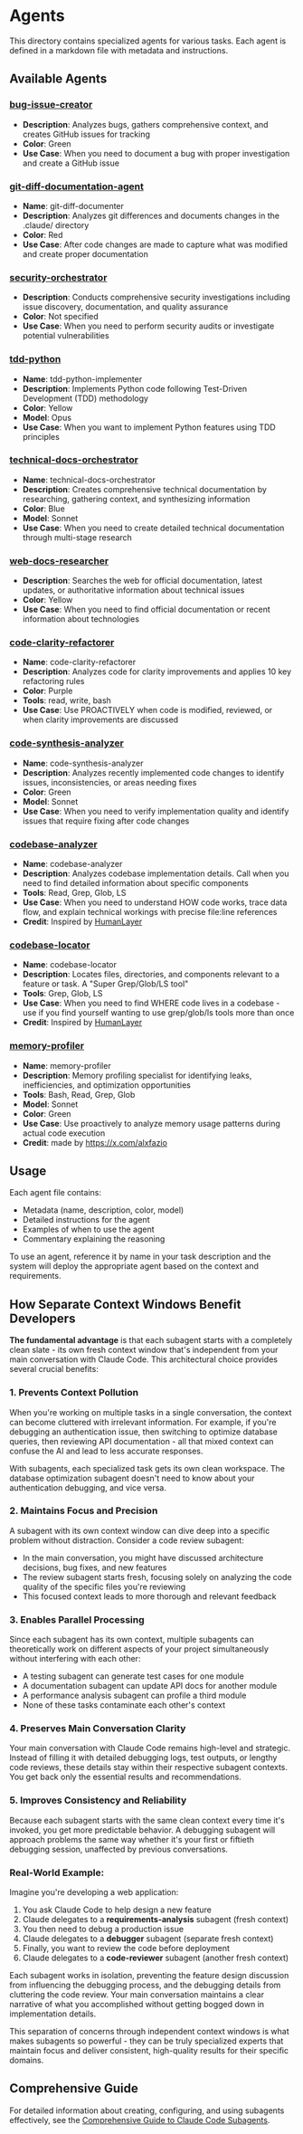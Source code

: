 # Agents

This directory contains specialized agents for various tasks. Each agent is defined in a markdown file with metadata and instructions.

## Available Agents

### [bug-issue-creator](bug-issue-creator.md)
- **Description**: Analyzes bugs, gathers comprehensive context, and creates GitHub issues for tracking
- **Color**: Green
- **Use Case**: When you need to document a bug with proper investigation and create a GitHub issue

### [git-diff-documentation-agent](git-diff-documentation-agent.md)
- **Name**: git-diff-documenter
- **Description**: Analyzes git differences and documents changes in the .claude/ directory
- **Color**: Red
- **Use Case**: After code changes are made to capture what was modified and create proper documentation

### [security-orchestrator](security-orchestrator.md)
- **Description**: Conducts comprehensive security investigations including issue discovery, documentation, and quality assurance
- **Color**: Not specified
- **Use Case**: When you need to perform security audits or investigate potential vulnerabilities

### [tdd-python](tdd-python.md)
- **Name**: tdd-python-implementer
- **Description**: Implements Python code following Test-Driven Development (TDD) methodology
- **Color**: Yellow
- **Model**: Opus
- **Use Case**: When you want to implement Python features using TDD principles

### [technical-docs-orchestrator](technical-docs-orchestrator.md)
- **Name**: technical-docs-orchestrator
- **Description**: Creates comprehensive technical documentation by researching, gathering context, and synthesizing information
- **Color**: Blue
- **Model**: Sonnet
- **Use Case**: When you need to create detailed technical documentation through multi-stage research

### [web-docs-researcher](web-docs-researcher.md)
- **Description**: Searches the web for official documentation, latest updates, or authoritative information about technical issues
- **Color**: Yellow
- **Use Case**: When you need to find official documentation or recent information about technologies

### [code-clarity-refactorer](code-clarity-refactorer.md)
- **Name**: code-clarity-refactorer
- **Description**: Analyzes code for clarity improvements and applies 10 key refactoring rules
- **Color**: Purple
- **Tools**: read, write, bash
- **Use Case**: Use PROACTIVELY when code is modified, reviewed, or when clarity improvements are discussed

### [code-synthesis-analyzer](code-synthesis-analyzer.md)
- **Name**: code-synthesis-analyzer
- **Description**: Analyzes recently implemented code changes to identify issues, inconsistencies, or areas needing fixes
- **Color**: Green
- **Model**: Sonnet
- **Use Case**: When you need to verify implementation quality and identify issues that require fixing after code changes

### [codebase-analyzer](codebase-analyzer.md)
- **Name**: codebase-analyzer
- **Description**: Analyzes codebase implementation details. Call when you need to find detailed information about specific components
- **Tools**: Read, Grep, Glob, LS
- **Use Case**: When you need to understand HOW code works, trace data flow, and explain technical workings with precise file:line references
- **Credit**: Inspired by [HumanLayer](https://github.com/humanlayer)

### [codebase-locator](codebase-locator.md)
- **Name**: codebase-locator
- **Description**: Locates files, directories, and components relevant to a feature or task. A "Super Grep/Glob/LS tool"
- **Tools**: Grep, Glob, LS
- **Use Case**: When you need to find WHERE code lives in a codebase - use if you find yourself wanting to use grep/glob/ls tools more than once
- **Credit**: Inspired by [HumanLayer](https://github.com/humanlayer)

### [memory-profiler](memory-profiler.md)
- **Name**: memory-profiler
- **Description**: Memory profiling specialist for identifying leaks, inefficiencies, and optimization opportunities
- **Tools**: Bash, Read, Grep, Glob
- **Model**: Sonnet
- **Color**: Green
- **Use Case**: Use proactively to analyze memory usage patterns during actual code execution
- **Credit**: made by https://x.com/alxfazio 

## Usage

Each agent file contains:
- Metadata (name, description, color, model)
- Detailed instructions for the agent
- Examples of when to use the agent
- Commentary explaining the reasoning

To use an agent, reference it by name in your task description and the system will deploy the appropriate agent based on the context and requirements.


## How Separate Context Windows Benefit Developers

**The fundamental advantage** is that each subagent starts with a completely clean slate - its own fresh context window that's independent from your main conversation with Claude Code. This architectural choice provides several crucial benefits:

### 1. **Prevents Context Pollution**
When you're working on multiple tasks in a single conversation, the context can become cluttered with irrelevant information. For example, if you're debugging an authentication issue, then switching to optimize database queries, then reviewing API documentation - all that mixed context can confuse the AI and lead to less accurate responses. 

With subagents, each specialized task gets its own clean workspace. The database optimization subagent doesn't need to know about your authentication debugging, and vice versa.

### 2. **Maintains Focus and Precision**
A subagent with its own context window can dive deep into a specific problem without distraction. Consider a code review subagent:
- In the main conversation, you might have discussed architecture decisions, bug fixes, and new features
- The review subagent starts fresh, focusing solely on analyzing the code quality of the specific files you're reviewing
- This focused context leads to more thorough and relevant feedback

### 3. **Enables Parallel Processing**
Since each subagent has its own context, multiple subagents can theoretically work on different aspects of your project simultaneously without interfering with each other:
- A testing subagent can generate test cases for one module
- A documentation subagent can update API docs for another module  
- A performance analysis subagent can profile a third module
- None of these tasks contaminate each other's context

### 4. **Preserves Main Conversation Clarity**
Your main conversation with Claude Code remains high-level and strategic. Instead of filling it with detailed debugging logs, test outputs, or lengthy code reviews, these details stay within their respective subagent contexts. You get back only the essential results and recommendations.

### 5. **Improves Consistency and Reliability**
Because each subagent starts with the same clean context every time it's invoked, you get more predictable behavior. A debugging subagent will approach problems the same way whether it's your first or fiftieth debugging session, unaffected by previous conversations.

### Real-World Example:
Imagine you're developing a web application:
1. You ask Claude Code to help design a new feature
2. Claude delegates to a **requirements-analysis** subagent (fresh context)
3. You then need to debug a production issue  
4. Claude delegates to a **debugger** subagent (separate fresh context)
5. Finally, you want to review the code before deployment
6. Claude delegates to a **code-reviewer** subagent (another fresh context)

Each subagent works in isolation, preventing the feature design discussion from influencing the debugging process, and the debugging details from cluttering the code review. Your main conversation maintains a clear narrative of what you accomplished without getting bogged down in implementation details.

This separation of concerns through independent context windows is what makes subagents so powerful - they can be truly specialized experts that maintain focus and deliver consistent, high-quality results for their specific domains.

## Comprehensive Guide

For detailed information about creating, configuring, and using subagents effectively, see the [Comprehensive Guide to Claude Code Subagents](guide.md).